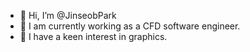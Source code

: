 - 👋 Hi, I’m @JinseobPark
- 👀 I am currently working as a CFD software engineer. 
- 🌱 I have a keen interest in graphics.

<!---
JinseobPark/JinseobPark is a ✨ special ✨ repository because its `README.md` (this file) appears on your GitHub profile.
You can click the Preview link to take a look at your changes.
--->
